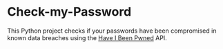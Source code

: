# Check-my-Password
This Python project checks if your passwords have been compromised in known data breaches using the [Have I Been Pwned](https://haveibeenpwned.com/API/v3#PwnedPasswords) API.
